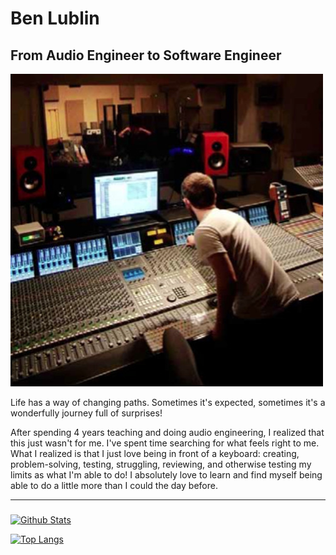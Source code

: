 <!--
**blublin/blublin** is a ✨ _special_ ✨ repository because its `README.md` (this file) appears on your GitHub profile.

Here are some ideas to get you started:

- 🔭 I’m currently working on ...
- 🌱 I’m currently learning ...
- 👯 I’m looking to collaborate on ...
- 🤔 I’m looking for help with ...
- 💬 Ask me about ...
- 📫 How to reach me: ...
- 😄 Pronouns: ...
- ⚡ Fun fact: ...
-->
# Ben Lublin
## From Audio Engineer to Software Engineer
![AudioEngineer](/imgs/audioEngineering.jpg)

Life has a way of changing paths. Sometimes it's expected, sometimes it's a wonderfully journey full of surprises!

After spending 4 years teaching and doing audio engineering, I realized that this just wasn't for me. I've spent time searching for what feels right to me.
What I realized is that I just love being in front of a keyboard: creating, problem-solving, testing, struggling, reviewing, and otherwise testing my limits as what I'm able to do! I absolutely love to learn and find myself being able to do a little more than I could the day before.

***

###

[![Github Stats](https://github-readme-stats.vercel.app/api?username=blublin&show_icons=true&theme=gotham)](https://github.com/blublin)

[![Top Langs](https://github-readme-stats.vercel.app/api/top-langs/?username=blublin&layout=compact&theme=gotham)](https://github.com/blublin)
